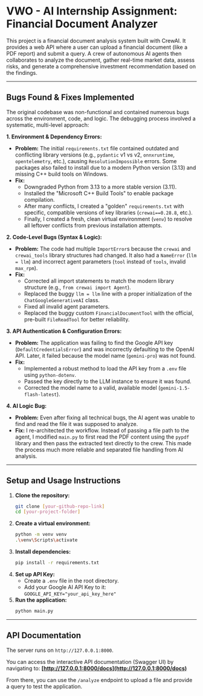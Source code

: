 # VWO - AI Internship Assignment: Financial Document Analyzer

This project is a financial document analysis system built with CrewAI. It provides a web API where a user can upload a financial document (like a PDF report) and submit a query. A crew of autonomous AI agents then collaborates to analyze the document, gather real-time market data, assess risks, and generate a comprehensive investment recommendation based on the findings.

---

## Bugs Found & Fixes Implemented

The original codebase was non-functional and contained numerous bugs across the environment, code, and logic. The debugging process involved a systematic, multi-level approach:

**1. Environment & Dependency Errors:**
* **Problem:** The initial `requirements.txt` file contained outdated and conflicting library versions (e.g., `pydantic` v1 vs v2, `onnxruntime`, `opentelemetry`, etc.), causing `ResolutionImpossible` errors. Some packages also failed to install due to a modern Python version (3.13) and missing C++ build tools on Windows.
* **Fix:**
    * Downgraded Python from 3.13 to a more stable version (3.11).
    * Installed the "Microsoft C++ Build Tools" to enable package compilation.
    * After many conflicts, I created a "golden" `requirements.txt` with specific, compatible versions of key libraries (`crewai==0.28.8`, etc.).
    * Finally, I created a fresh, clean virtual environment (`venv`) to resolve all leftover conflicts from previous installation attempts.

**2. Code-Level Bugs (Syntax & Logic):**
* **Problem:** The code had multiple `ImportError`s because the `crewai` and `crewai_tools` library structures had changed. It also had a `NameError` (`llm = llm`) and incorrect agent parameters (`tool` instead of `tools`, invalid `max_rpm`).
* **Fix:**
    * Corrected all import statements to match the modern library structure (e.g., `from crewai import Agent`).
    * Replaced the buggy `llm = llm` line with a proper initialization of the `ChatGoogleGenerativeAI` class.
    * Fixed all invalid agent parameters.
    * Replaced the buggy custom `FinancialDocumentTool` with the official, pre-built `FileReadTool` for better reliability.

**3. API Authentication & Configuration Errors:**
* **Problem:** The application was failing to find the Google API key (`DefaultCredentialsError`) and was incorrectly defaulting to the OpenAI API. Later, it failed because the model name (`gemini-pro`) was not found.
* **Fix:**
    * Implemented a robust method to load the API key from a `.env` file using `python-dotenv`.
    * Passed the key directly to the LLM instance to ensure it was found.
    * Corrected the model name to a valid, available model (`gemini-1.5-flash-latest`).

**4. AI Logic Bug:**
* **Problem:** Even after fixing all technical bugs, the AI agent was unable to find and read the file it was supposed to analyze.
* **Fix:** I re-architected the workflow. Instead of passing a file path to the agent, I modified `main.py` to first read the PDF content using the `pypdf` library and then pass the extracted text directly to the crew. This made the process much more reliable and separated file handling from AI analysis.

---

## Setup and Usage Instructions

1.  **Clone the repository:**
    ```bash
    git clone [your-github-repo-link]
    cd [your-project-folder]
    ```
2.  **Create a virtual environment:**
    ```bash
    python -m venv venv
    .\venv\Scripts\activate
    ```
3.  **Install dependencies:**
    ```bash
    pip install -r requirements.txt
    ```
4.  **Set up API Key:**
    * Create a `.env` file in the root directory.
    * Add your Google AI API Key to it: `GOOGLE_API_KEY="your_api_key_here"`
5.  **Run the application:**
    ```bash
    python main.py
    ```

---

## API Documentation

The server runs on `http://127.0.0.1:8000`.

You can access the interactive API documentation (Swagger UI) by navigating to:
**[http://127.0.0.1:8000/docs](http://127.0.0.1:8000/docs)**

From there, you can use the `/analyze` endpoint to upload a file and provide a query to test the application.
